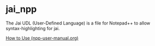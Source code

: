 # jai_npp
The Jai UDL (User-Defined Language) is a file for Notepad++ to allow syntax-highlighting for jai.

[How to Use (npp-user-manual.org)](https://npp-user-manual.org/docs/user-defined-language-system/#import-a-udl)
